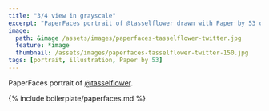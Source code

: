 ```yaml
---
title: "3/4 view in grayscale"
excerpt: "PaperFaces portrait of @tasselflower drawn with Paper by 53 on an iPad."
image: 
  path: &image /assets/images/paperfaces-tasselflower-twitter.jpg 
  feature: *image
  thumbnail: /assets/images/paperfaces-tasselflower-twitter-150.jpg
tags: [portrait, illustration, Paper by 53]
---
```


PaperFaces portrait of [@tasselflower](https://twitter.com/tasselflower).

{% include boilerplate/paperfaces.md %}
